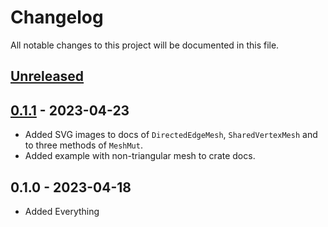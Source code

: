 # Changelog

All notable changes to this project will be documented in this file.


## [Unreleased]

## [0.1.1] - 2023-04-23
- Added SVG images to docs of `DirectedEdgeMesh`, `SharedVertexMesh` and to three methods of `MeshMut`.
- Added example with non-triangular mesh to crate docs.


## 0.1.0 - 2023-04-18
- Added Everything


[Unreleased]: https://github.com/LukasKalbertodt/lox/compare/v0.1.1...HEAD
[0.1.1]: https://github.com/LukasKalbertodt/lox/compare/v0.1.0...v0.1.1

